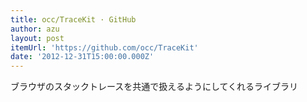 ```yaml
---
title: occ/TraceKit · GitHub
author: azu
layout: post
itemUrl: 'https://github.com/occ/TraceKit'
date: '2012-12-31T15:00:00.000Z'
---
```

ブラウザのスタックトレースを共通で扱えるようにしてくれるライブラリ
